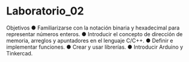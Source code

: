 # Laboratorio_02
Objetivos  ● Familiarizarse con la notación binaria y hexadecimal para representar números enteros.  ● Introducir el concepto de dirección de memoria, arreglos y apuntadores en el lenguaje C/C++.  ● Definir e implementar funciones.  ● Crear y usar librerías.  ● Introducir Arduino y Tinkercad.
